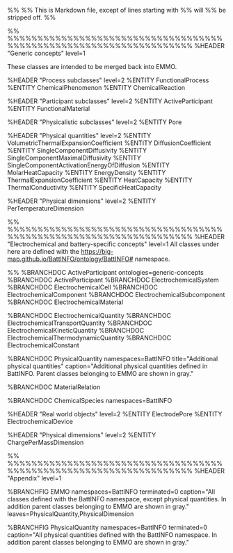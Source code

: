 %%
%% This is Markdown file, except of lines starting with %% will
%% be stripped off.
%%


%% %%%%%%%%%%%%%%%%%%%%%%%%%%%%%%%%%%%%%%%%%%%%%%%%%%%%%%%%%%%%%%%%%%%
%HEADER "Generic concepts"    level=1

These classes are intended to be merged back into EMMO.

%HEADER "Process subclasses"    level=2
%ENTITY FunctionalProcess
%ENTITY ChemicalPhenomenon
%ENTITY ChemicalReaction

%HEADER "Participant subclasses"    level=2
%ENTITY ActiveParticipant
%ENTITY FunctionalMaterial

%HEADER "Physicalistic subclasses"    level=2
%ENTITY Pore

%HEADER "Physical quantities"    level=2
%ENTITY VolumetricThermalExpansionCoefficient
%ENTITY DiffusionCoefficient
%ENTITY SingleComponentDiffusivity
%ENTITY SingleComponentMaximalDiffusivity
%ENTITY SingleComponentActivationEnergyOfDiffusion
%ENTITY MolarHeatCapacity
%ENTITY EnergyDensity
%ENTITY ThermalExpansionCoefficient
%ENTITY HeatCapacity
%ENTITY ThermalConductivity
%ENTITY SpecificHeatCapacity

%HEADER "Physical dimensions"    level=2
%ENTITY PerTemperatureDimension


%% %%%%%%%%%%%%%%%%%%%%%%%%%%%%%%%%%%%%%%%%%%%%%%%%%%%%%%%%%%%%%%%%%%%
%HEADER "Electrochemical and battery-specific concepts"    level=1
All classes under here are defined with the https://big-map.github.io/BattINFO/ontology/BattINFO#
namespace.


%% %BRANCHDOC ActiveParticipant ontologies=generic-concepts
%BRANCHDOC ActiveParticipant
%BRANCHDOC ElectrochemicalSystem
%BRANCHDOC ElectrochemicalCell
%BRANCHDOC ElectrochemicalComponent
%BRANCHDOC ElectrochemicalSubcomponent
%BRANCHDOC ElectrochemicalMaterial


%BRANCHDOC ElectrochemicalQuantity
%BRANCHDOC ElectrochemicalTransportQuantity
%BRANCHDOC ElectrochemicalKineticQuantity
%BRANCHDOC ElectrochemicalThermodynamicQuantity
%BRANCHDOC ElectrochemicalConstant

%BRANCHDOC PhysicalQuantity namespaces=BattINFO title="Additional physical quantities" caption="Additional physical quantities defined in BattINFO.  Parent classes belonging to EMMO are shown in gray."


%BRANCHDOC MaterialRelation

%BRANCHDOC ChemicalSpecies namespaces=BattINFO


%HEADER "Real world objects"    level=2
%ENTITY ElectrodePore
%ENTITY ElectrochemicalDevice


%HEADER "Physical dimensions"    level=2
%ENTITY ChargePerMassDimension


%% %%%%%%%%%%%%%%%%%%%%%%%%%%%%%%%%%%%%%%%%%%%%%%%%%%%%%%%%%%%%%%%%%%%
%HEADER "Appendix"    level=1

%BRANCHFIG EMMO namespaces=BattINFO terminated=0 caption="All classes defined with the BattINFO namespace, except physical quantities.  In addition parent classes belonging to EMMO are shown in gray." leaves=PhysicalQuantity,PhysicalDimension

%BRANCHFIG PhysicalQuantity namespaces=BattINFO terminated=0 caption="All physical quantities defined with the BattINFO namespace.  In addition parent classes belonging to EMMO are shown in gray."
